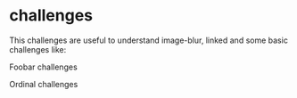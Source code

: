 # challenges

This challenges are useful to understand image-blur, linked and some basic challenges like:

Foobar challenges

Ordinal challenges
